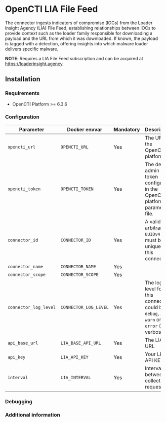# OpenCTI LIA File Feed

The connector ingests indicators of compromise (IOCs) from the Loader Insight Agency (LIA) File Feed, establishing relationships between IOCs to provide context such as the loader family responsible for downloading a payload and the URL from which it was downloaded. If known, the payload is tagged with a detection, offering insights into which malware loader delivers specific malware.

**NOTE**: Requires a LIA File Feed subscription and can be acquired at https://loaderinsight.agency.

## Installation

### Requirements

- OpenCTI Platform >= 6.3.6

### Configuration

| Parameter                            | Docker envvar                | Mandatory    | Description                                                                                                                                                |
| ------------------------------------ |------------------------------| ------------ | ---------------------------------------------------------------------------------------------------------------------------------------------------------- |
| `opencti_url`                        | `OPENCTI_URL`                | Yes          | The URL of the OpenCTI platform.                                                                                                                           |
| `opencti_token`                      | `OPENCTI_TOKEN`              | Yes          | The default admin token configured in the OpenCTI platform parameters file.                                                                                |
| `connector_id`                       | `CONNECTOR_ID`               | Yes          | A valid arbitrary `UUIDv4` that must be unique for this connector.                                                                                         |
| `connector_name`                     | `CONNECTOR_NAME`             | Yes          |                                                                                                                                           |
| `connector_scope`                    | `CONNECTOR_SCOPE`            | Yes          |                                                                                                 |
| `connector_log_level`                | `CONNECTOR_LOG_LEVEL`        | Yes          | The log level for this connector, could be `debug`, `info`, `warn` or `error` (less verbose).                                                              |
| `api_base_url`                       | `LIA_BASE_API_URL`           | Yes          | The LIA API URL                                                                                                                |
| `api_key`                            | `LIA_API_KEY`                | Yes          | Your LIA API KEY                                                                                                                |
| `interval`                           | `LIA_INTERVAL`               | Yes          | Interval between collection requests                                                                                                                |

### Debugging ###

<!-- Any additional information to help future users debug and report detailed issues concerning this connector -->

### Additional information

<!--
Any additional information about this connector
* What information is ingested/updated/changed
* What should the user take into account when using this connector
* ...
-->

